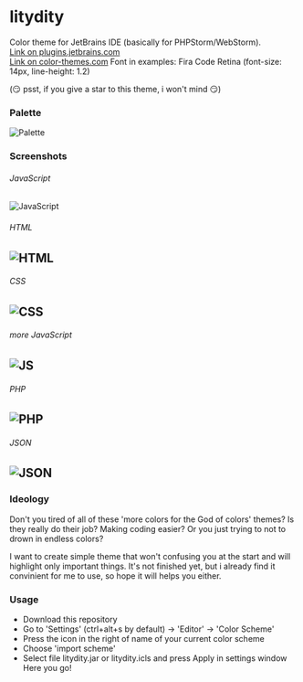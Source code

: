 # litydity
Color theme for JetBrains IDE (basically for PHPStorm/WebStorm).    
[Link on plugins.jetbrains.com](https://plugins.jetbrains.com/plugin/12288-litydity-color-scheme)     
[Link on color-themes.com](http://color-themes.com/?view=theme&id=5c8f7cc644b9d11a00b8dbf4)
Font in examples: Fira Code Retina (font-size: 14px, line-height: 1.2)

(😏 psst, if you give a star to this theme, i won't mind 😏)

### Palette

![Palette](https://github.com/uokersam/litydity/blob/master/screenshots/palette.png?raw=true)

### Screenshots

###### JavaScript

![JavaScript](https://github.com/uokersam/litydity/blob/master/screenshots/presentation.png?raw=true)

###### HTML

![HTML](https://github.com/uokersam/litydity/blob/master/screenshots/html.png?raw=true)
-
###### CSS

![CSS](https://github.com/uokersam/litydity/blob/master/screenshots/css.png?raw=true)
-

###### more JavaScript

![JS](https://github.com/uokersam/litydity/blob/master/screenshots/javascript.png?raw=true)
-

###### PHP

![PHP](https://github.com/uokersam/litydity/blob/master/screenshots/php.png?raw=true)
-

###### JSON

![JSON](https://github.com/uokersam/litydity/blob/master/screenshots/json.png?raw=true)
-

### Ideology

Don't you tired of all of these 'more colors for the God of colors' themes?
Is they really do their job? Making coding easier? Or you just trying to not to drown in endless colors?

I want to create simple theme that won't confusing you at the start and will highlight only important things. 
It's not finished yet, but i already find it convinient for me to use, so hope it will helps you either.

### Usage
- Download this repository    
- Go to 'Settings' (ctrl+alt+s by default) -> 'Editor' -> 'Color Scheme'  
- Press the icon in the right of name of your current color scheme    
- Choose 'import scheme'  
- Select file litydity.jar or litydity.icls and press Apply in settings window   
Here you go!    




